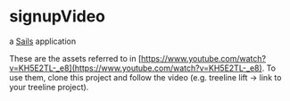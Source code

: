 # signupVideo

a [Sails](http://sailsjs.org) application

These are the assets referred to in [https://www.youtube.com/watch?v=KH5E2TL-_e8](https://www.youtube.com/watch?v=KH5E2TL-_e8).  To use them, clone this project and follow the video (e.g. treeline lift -> link to your treeline project).